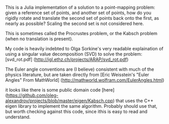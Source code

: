 This is a Julia implementation of a solution to a point-mapping problem:
given a reference set of points, and another set of points, how do you rigidly
rotate and translate the second set of points back onto the first, as nearly as possible?
Scaling the second set is not considered here.

This is sometimes called the Procrustes problem, or the Kabsch problem (when no translation is present).

My code is heavily indebted to Olga Sorkine's very readable explaination of using a
singular value decomposition (SVD) to solve the problem: [svd_rot.pdf] (http://igl.ethz.ch/projects/ARAP/svd_rot.pdf)

The Euler angle conventions are (I believe) consistent with much of the physics literature,
but are taken directly from
[Eric Weisstein's  "Euler Angles" From MathWorld] (http://mathworld.wolfram.com/EulerAngles.html)

it looks like there is some public domain code [here] (https://github.com/oleg-alexandrov/projects/blob/master/eigen/Kabsch.cpp)
that uses the C++ eigen library to implement the same algorithm.
Probably should use that, but worth checking against this code, since ithis is easy to read and understand.
